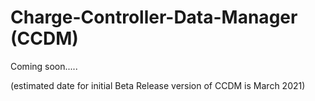 # Charge-Controller-Data-Manager (CCDM)
Coming soon.....

(estimated date for initial Beta Release version of CCDM is March 2021)
